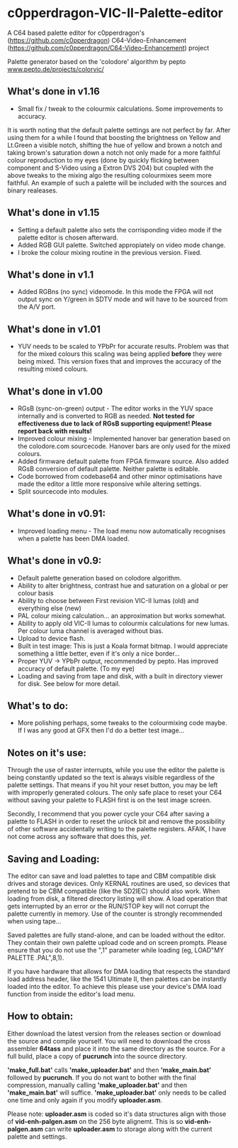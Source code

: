 # c0pperdragon-VIC-II-Palette-editor
A C64 based palette editor for c0pperdragon's (https://github.com/c0pperdragon) C64-Video-Enhancement (https://github.com/c0pperdragon/C64-Video-Enhancement) project
		
Palette generator based on the 'colodore' algorithm by pepto
www.pepto.de/projects/colorvic/

## What's done in v1.16
* Small fix / tweak to the colourmix calculations.  Some improvements to accuracy.

It is worth noting that the default palette settings are not perfect by far.  After using them for a while I found that boosting the brightness on Yellow and Lt.Green a visible notch, shifting the hue of yellow and brown a notch and taking brown's saturation down a notch not only made for a more faithful colour reproduction to my eyes (done by quickly flicking between component and S-Video using a Extron DVS 204) but coupled with the above tweaks to the mixing algo the resulting colourmixes seem more faithful.  An example of such a palette will be included with the sources and binary realeases.
## What's done in v1.15
* Setting a default palette also sets the corrisponding video mode if the palette editor is chosen afterward.
* Added RGB GUI palette.  Switched appropiately on video mode change.
* I broke the colour mixing routine in the previous version.  Fixed.

## What's done in v1.1
* Added RGBns (no sync) videomode.  In this mode the FPGA will not output sync on Y/green in SDTV mode and will have to be sourced from the A/V port.

## What's done in v1.01
* YUV needs to be scaled to YPbPr for accurate results.  Problem was that for the mixed colours this scaling was being applied __before__ they were being mixed.  This version fixes that and improves the accuracy of the resulting mixed colours.

## What's done in v1.00
* RGsB (sync-on-green) output - The editor works in the YUV space internally and is converted to RGB as needed.  **Not tested for effectiveness due to lack of RGsB supporting equipment!  Please report back with results!**
* Improved colour mixing - Implemented hanover bar generation based on the colodore.com sourcecode.  Hanover bars are only used for the mixed colours.
* Added firmware default palette from FPGA firmware source.  Also added RGsB conversion of default palette.  Neither palette is editable.
* Code borrowed from codebase64 and other minor optimisations have made the editor a little more responsive while altering settings.
* Split sourcecode into modules.

## What's done in v0.91:
* Improved loading menu - The load menu now automatically recognises when a palette has been DMA loaded.

## What's done in v0.9:
* Default palette generation based on colodore algorithm.
* Ability to alter brightness, contrast hue and saturation on a global or per colour basis
* Ability to choose between First revision VIC-II lumas (old) and everything else (new)
* PAL colour mixing calculation...  an approximation but works somewhat.
* Ability to apply old VIC-II lumas to colourmix calculations for new lumas.  Per colour luma channel is averaged without bias. 
* Upload to device flash.
* Built in test image: This is just a Koala format bitmap.  I would appreciate something a little better, even if it's only a nice border...
* Proper YUV -> YPbPr output, recommended by pepto.  Has improved accuracy of default palette. (To my eye)
* Loading and saving from tape and disk, with a built in directory viewer for disk.  See below for more detail.

## What's to do:
* More polishing perhaps, some tweaks to the colourmixing code maybe.  If I was any good at GFX then I'd do a better test image...

## Notes on it's use:
Through the use of raster interrupts, while you use the editor the palette is being constantly updated so the text is always visible regardless of the palette settings.  That means if you hit your reset button, you may be left with improperly generated colours.  The only safe place to reset your C64 without saving your palette to FLASH first is on the test image screen.

Secondly, I recommend that you power cycle your C64 after saving a palette to FLASH in order to reset the unlock bit and remove the possibility of other software accidentally writing to the palette registers.  AFAIK, I have not come across any software that does this, *yet*. 

## Saving and Loading:
The editor can save and load palettes to tape and CBM compatible disk drives and storage devices.  Only KERNAL routines are used, so devices that pretend to be CBM compatible (like the SD2IEC) should also work.  When loading from disk, a filtered directory listing will show.  A load operation that gets interrupted by an error or the RUN/STOP key will not corrupt the palette currently in memory.  Use of the counter is strongly recommended when using tape...

Saved palettes are fully stand-alone, and can be loaded without the editor.  They contain their own palette upload code and on screen prompts.  Please ensure that you do not use the ",1" parameter while loading (eg, LOAD"MY PALETTE  .PAL",8,1).

If you have hardware that allows for DMA loading that respects the standard load address header, like the 1541 Ultimate II, then palettes can be instantly loaded into the editor.  To achieve this please use your device's DMA load function from inside the editor's load menu. 
		
## How to obtain:

Either download the latest version from the releases section or download the source and compile yourself.  You will need to download the cross assembler **64tass** and place it into the same directory as the source.  For a full build, place a copy of **pucrunch** into the source directory.

**'make_full.bat'** calls **'make_uploader.bat'** and then **'make_main.bat'** followed by **pucrunch**.  If you do not want to bother with the final compression, manually calling **'make_uploader.bat'** and then **'make_main.bat'** will suffice.  **'make_uploader.bat'** only needs to be called one time and only again if you modify **uploader.asm**.

Please note:  **uploader.asm** is coded so it's data structures align with those of **vid-enh-palgen.asm** on the 256 byte alignemt.  This is so **vid-enh-palgen.asm** can write **uploader.asm** to storage along with the current palette and settings.
						
		

